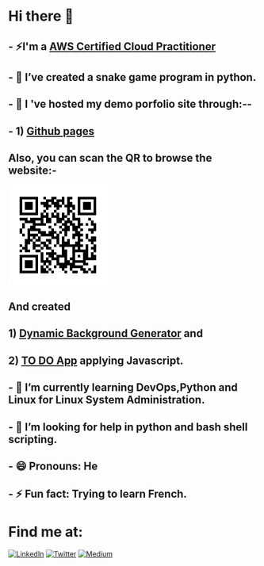 # Hi there 👋 

## - ⚡I'm a <a href="https://www.credly.com/badges/e464173e-653d-4ab1-a62d-7d788874a5c1/public_url">AWS Certified Cloud  Practitioner</a>
## - 🔭 I’ve created a snake game program in python.
## - 🌱 I 've hosted my demo porfolio site through:--
## - 1) <a href ="https://rupakbhandari.com.np/">Github pages</a>

## Also, you can scan the QR to browse the website:-
  <img src="frame.png" height="200px" width="200px"/>
  
  
##  And created
  
##  1) <a href ="https://irkghub.github.io/BackgroundGenerator/">Dynamic Background Generator</a> and 
##  2) <a href ="https://irkghub.github.io/thingsToDo">TO DO App</a> applying Javascript.
## - 🌱 I’m currently learning DevOps,Python and Linux for Linux System Administration.
## - 🤔 I’m looking for help in python and bash shell scripting.

## - 😄 Pronouns: He
## - ⚡ Fun fact: Trying to learn French.

# Find me at:
 [![LinkedIn](https://img.icons8.com/color/48/linkedin.png)](https://www.linkedin.com/in/link-to-rupak/) [![Twitter](https://img.icons8.com/ios-filled/40/x.png)](https://twitter.com/RupakTweetsHere) [![Medium](https://img.icons8.com/sf-black-filled/50/medium-logo.png)](https://medium.com/@rupakbhandari)
